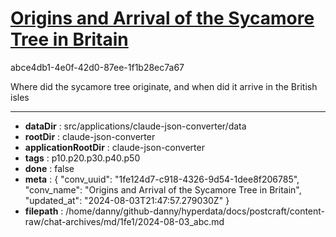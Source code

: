 # [Origins and Arrival of the Sycamore Tree in Britain](https://claude.ai/chat/1fe124d7-c918-4326-9d54-1dee8f206785)

abce4db1-4e0f-42d0-87ee-1f1b28ec7a67

Where did the sycamore tree originate, and when did it arrive in the British isles

---

* **dataDir** : src/applications/claude-json-converter/data
* **rootDir** : claude-json-converter
* **applicationRootDir** : claude-json-converter
* **tags** : p10.p20.p30.p40.p50
* **done** : false
* **meta** : {
  "conv_uuid": "1fe124d7-c918-4326-9d54-1dee8f206785",
  "conv_name": "Origins and Arrival of the Sycamore Tree in Britain",
  "updated_at": "2024-08-03T21:47:57.279030Z"
}
* **filepath** : /home/danny/github-danny/hyperdata/docs/postcraft/content-raw/chat-archives/md/1fe1/2024-08-03_abc.md